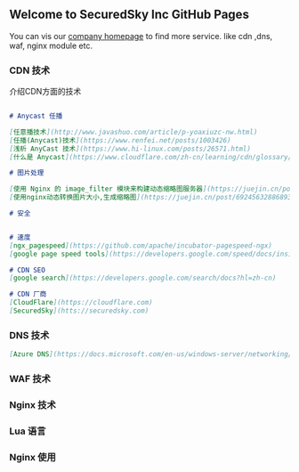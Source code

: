 ## Welcome to SecuredSky Inc GitHub Pages

You can vis our [company homepage](https://securedsky.com) to find more service. like cdn ,dns, waf, nginx module etc.


### CDN 技术

介绍CDN方面的技术

```markdown

# Anycast 任播

[任意播技术](http://www.javashuo.com/article/p-yoaxiuzc-nw.html)
[任播(Anycast)技术](https://www.renfei.net/posts/1003426)
[浅析 AnyCast 技术](https://www.hi-linux.com/posts/26571.html)
[什么是 Anycast](https://www.cloudflare.com/zh-cn/learning/cdn/glossary/anycast-network/)

# 图片处理

[使用 Nginx 的 image_filter 模块来构建动态缩略图服务器](https://juejin.cn/post/6844903655208910856)
[使用nginx动态转换图片大小,生成缩略图](https://juejin.cn/post/6924563288689360909)

# 安全


# 速度
[ngx_pagespeed](https://github.com/apache/incubator-pagespeed-ngx)
[google page speed tools](https://developers.google.com/speed/docs/insights/MinifyResources?hl=zh-cn)

# CDN SEO
[google search](https://developers.google.com/search/docs?hl=zh-cn)

# CDN 厂商
[CloudFlare](https://cloudflare.com)
[SecuredSky](htts://securedsky.com)

```

### DNS 技术
```markdown
[Azure DNS](https://docs.microsoft.com/en-us/windows-server/networking/dns/deploy/anycast)
```

### WAF 技术

### Nginx 技术

### Lua 语言

### Nginx 使用
